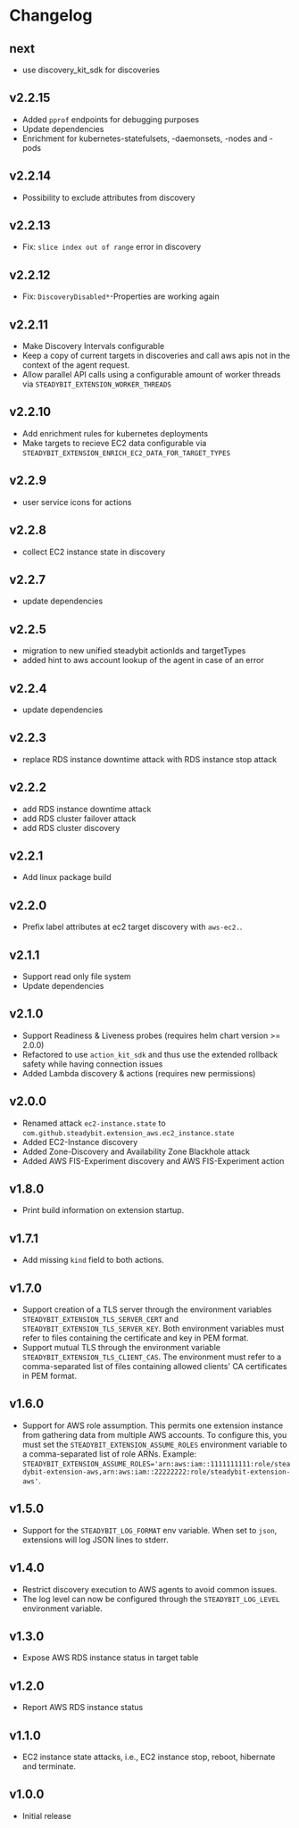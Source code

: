 # Changelog

## next

- use discovery_kit_sdk for discoveries

## v2.2.15

- Added `pprof` endpoints for debugging purposes
- Update dependencies
- Enrichment for kubernetes-statefulsets, -daemonsets, -nodes and -pods

## v2.2.14

- Possibility to exclude attributes from discovery

## v2.2.13

- Fix: `slice index out of range` error in discovery

## v2.2.12

- Fix: `DiscoveryDisabled*`-Properties are working again

## v2.2.11

- Make Discovery Intervals configurable
- Keep a copy of current targets in discoveries and call aws apis not in the context of the agent request.
- Allow parallel API calls using a configurable amount of worker threads via `STEADYBIT_EXTENSION_WORKER_THREADS`

## v2.2.10

- Add enrichment rules for kubernetes deployments
- Make targets to recieve EC2 data configurable via `STEADYBIT_EXTENSION_ENRICH_EC2_DATA_FOR_TARGET_TYPES`

## v2.2.9

- user service icons for actions

## v2.2.8

- collect EC2 instance state in discovery

## v2.2.7

- update dependencies

## v2.2.5

- migration to new unified steadybit actionIds and targetTypes
- added hint to aws account lookup of the agent in case of an error

## v2.2.4

- update dependencies

## v2.2.3

- replace RDS instance downtime attack with RDS instance stop attack

## v2.2.2

 - add RDS instance downtime attack
 - add RDS cluster failover attack
 - add RDS cluster discovery

## v2.2.1

- Add linux package build

## v2.2.0

- Prefix label attributes at ec2 target discovery with `aws-ec2.`.

## v2.1.1

- Support read only file system
- Update dependencies

## v2.1.0

- Support Readiness & Liveness probes (requires helm chart version >= 2.0.0)
- Refactored to use `action_kit_sdk` and thus use the extended rollback safety while having connection issues
- Added Lambda discovery & actions (requires new permissions)

## v2.0.0

- Renamed attack `ec2-instance.state` to `com.github.steadybit.extension_aws.ec2_instance.state`
- Added EC2-Instance discovery
- Added Zone-Discovery and Availability Zone Blackhole attack
- Added AWS FIS-Experiment discovery and AWS FIS-Experiment action

## v1.8.0

- Print build information on extension startup.

## v1.7.1

 - Add missing `kind` field to both actions.

## v1.7.0

 - Support creation of a TLS server through the environment variables `STEADYBIT_EXTENSION_TLS_SERVER_CERT` and `STEADYBIT_EXTENSION_TLS_SERVER_KEY`. Both environment variables must refer to files containing the certificate and key in PEM format.
 - Support mutual TLS through the environment variable `STEADYBIT_EXTENSION_TLS_CLIENT_CAS`. The environment must refer to a comma-separated list of files containing allowed clients' CA certificates in PEM format.

## v1.6.0

 - Support for AWS role assumption. This permits one extension instance from gathering data from multiple AWS accounts. To configure this, you must set the `STEADYBIT_EXTENSION_ASSUME_ROLES` environment variable to a comma-separated list of role ARNs. Example: `STEADYBIT_EXTENSION_ASSUME_ROLES='arn:aws:iam::1111111111:role/steadybit-extension-aws,arn:aws:iam::22222222:role/steadybit-extension-aws'`.

## v1.5.0

 - Support for the `STEADYBIT_LOG_FORMAT` env variable. When set to `json`, extensions will log JSON lines to stderr.

## v1.4.0

 - Restrict discovery execution to AWS agents to avoid common issues.
 - The log level can now be configured through the `STEADYBIT_LOG_LEVEL` environment variable.

## v1.3.0

 - Expose AWS RDS instance status in target table

## v1.2.0

 - Report AWS RDS instance status

## v1.1.0

 - EC2 instance state attacks, i.e., EC2 instance stop, reboot, hibernate and terminate.

## v1.0.0

 - Initial release
